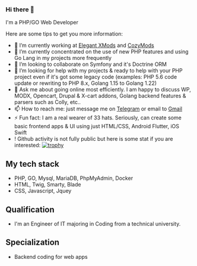 ### Hi there 👋
I'm a PHP/GO Web Developer

Here are some tips to get you more information:
- 🔭 I’m currently working at [Elegant XMods](https://elegantxmods.com/) and [CozyMods](https://cozymods.com/)
- 🌱 I’m currently concentrated on the use of new PHP features and using Go Lang in my projects more frequently
- 👯 I’m looking to collaborate on Symfony and it's Doctrine ORM
- 🤔 I’m looking for help with my projects & ready to help with your PHP project even if it's got some legacy code (examples: PHP 5.6 code update or rewriting to PHP 8.x, Golang 1.15 to Golang 1.22)
- 💬 Ask me about going online most efficiently. I am happy to discuss WP, MODX, Opencart, Drupal & X-cart addons, Golang backend features & parsers such as Colly, etc..
- 📫 How to reach me: just message me on [Telegram](https://telegram.im/@whatafunc) or email to [Gmail](mailto:elektrolove40@gmail.com)
- ⚡ Fun fact: I am a real wearer of 33 hats. Seriously, can create some basic frontend apps & UI using just HTML/CSS, Android Flutter, iOS Swift  
- ! Github activity is not fully public but here is some stat if you are interested:
[![trophy](https://github-profile-trophy.vercel.app/?username=whatafunc)](https://github.com/whatafunc/)

## My tech stack
- PHP, GO, Mysql, MariaDB, PhpMyAdmin, Docker 
- HTML, Twig, Smarty, Blade
- CSS, Javascript, Jquey

## Qualification
- I'm an Engineer of IT majoring in Coding from a technical university.

## Specialization
- Backend coding for web apps
